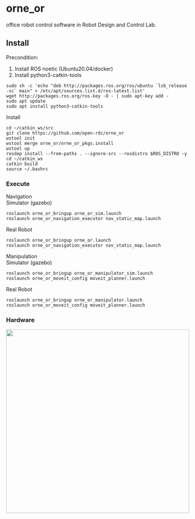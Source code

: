 # orne_or
office robot control software in Robot Design and Control Lab. 

## Install

Precondition:  
1) Install ROS noetic (Ubuntu20.04/docker)  
2) Install python3-catkin-tools
```
sudo sh -c 'echo "deb http://packages.ros.org/ros/ubuntu `lsb_release -sc` main" > /etc/apt/sources.list.d/ros-latest.list'
wget http://packages.ros.org/ros.key -O - | sudo apt-key add -
sudo apt update
sudo apt install python3-catkin-tools
```

Install
```
cd ~/catkin_ws/src
git clone https://github.com/open-rdc/orne_or
wstool init
wstool merge orne_or/orne_or_pkgs.install
wstool up
rosdep install --from-paths . --ignore-src --rosdistro $ROS_DISTRO -y
cd ~/catkin_ws
catkin build
source ~/.bashrc
```

### Execute

Navigation  
Simulator (gazebo)  
```
roslaunch orne_or_bringup orne_or_sim.launch
roslaunch orne_or_navigation_executor nav_static_map.launch
```

Real Robot
```
roslaunch orne_or_bringup orne_or.launch
roslaunch orne_or_navigation_executor nav_static_map.launch
```

Manipulation  
Simulator (gazebo)  
```
roslaunch orne_or_bringup orne_or_manipulator_sim.launch
roslaunch orne_or_moveit_config moveit_planner.launch
```

Real Robot
```
roslaunch orne_or_bringup orne_or_manipulator.launch
roslaunch orne_or_moveit_config moveit_planner.launch
```

### Hardware

<img src = "https://github.com/open-rdc/orne_or/assets/71181654/0072ab36-581b-4f19-a733-2e6548adccbc" width = "500" hight = "500">
